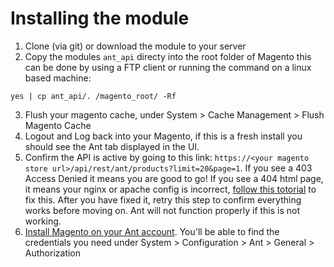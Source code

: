# Installing the module

1. Clone (via git) or download the module to your server
2. Copy the modules `ant_api` directy into the root folder of Magento this can be done by using a FTP client or running the command on a linux based machine:
```
yes | cp ant_api/. /magento_root/ -Rf
```
3. Flush your magento cache, under System > Cache Management > Flush Magento Cache
4. Logout and Log back into your Magento, if this is a fresh install you should see the Ant tab displayed in the UI.
5. Confirm the API is active by going to this link: `https://<your magento store url>/api/rest/ant/products?limit=20&page=1`. If you see a 403 Access Denied it means you are good to go! If you see a 404 html page, it means your nginx or apache config is incorrect, [follow this totorial](https://anthq.zendesk.com/hc/en-us/articles/360000202156-Troubleshooting-Magento-Installations) to fix this. After you have fixed it, retry this step to confirm everything works before moving on. Ant will not function properly if this is not working.
6. [Install Magento on your Ant account](https://console.anthq.com/#/apps/install/29). You'll be able to find the credentials you need under System > Configuration > Ant > General > Authorization
